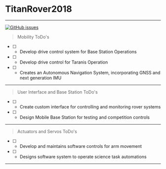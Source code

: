# TitanRover2018 
----

[![GitHub issues](https://img.shields.io/github/issues/CSUFTitanRover/TitanRover2018.svg)](https://github.com/CSUFTitanRover/TitanRover2018/issues)

>Mobility 
ToDo's
- [ ] - Develop drive control system for Base Station Operations
- [ ] - Develop drive control for Taranis Operation
- [ ] - Creates an Autonomous Navigation System, incorporating GNSS and next generation IMU

----

>User Interface and Base Station 
ToDo's
- [ ] - Create custom interface for controlling and monitoring rover systems
- [ ] - Design Mobile Base Station for testing and competition controls

----

>Actuators and Servos
ToDo's
- [ ] - Develop and maintains software controls for arm movement
- [ ] - Designs software system to operate science task automations

----

